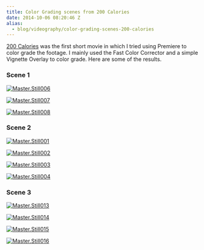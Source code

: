 ```yaml
---
title: Color Grading scenes from 200 Calories
date: 2014-10-06 08:20:46 Z
alias:
  - blog/videography/color-grading-scenes-200-calories
---
```


[200 Calories](/200-calories-created-during-the-2880-film-festival/ '200 Calories, created during the 2880 Film Festival') was the first short movie in which I tried using Premiere to color grade the footage. I mainly used the Fast Color Corrector and a simple Vignette Overlay to color grade. Here are some of the results.

### Scene 1

[![Master.Still006](/assets/2014/10/Master.Still006.jpeg)](/assets/2014/10/Master.Still006.jpeg)

[![Master.Still007](/assets/2014/10/Master.Still007.jpeg)](/assets/2014/10/Master.Still007.jpeg)

[![Master.Still008](/assets/2014/10/Master.Still008.jpeg)](/assets/2014/10/Master.Still008.jpeg)

### Scene 2

[![Master.Still001](/assets/2014/10/Master.Still001.jpeg)](/assets/2014/10/Master.Still001.jpeg)

[![Master.Still002](/assets/2014/10/Master.Still002.jpeg)](/assets/2014/10/Master.Still002.jpeg)

[![Master.Still003](/assets/2014/10/Master.Still003.jpeg)](/assets/2014/10/Master.Still003.jpeg)

[![Master.Still004](/assets/2014/10/Master.Still004.jpeg)](/assets/2014/10/Master.Still004.jpeg)

### Scene 3

[![Master.Still013](/assets/2014/10/Master.Still013.jpeg)](/assets/2014/10/Master.Still013.jpeg)

[![Master.Still014](/assets/2014/10/Master.Still014.jpeg)](/assets/2014/10/Master.Still014.jpeg)

[![Master.Still015](/assets/2014/10/Master.Still015.jpeg)](/assets/2014/10/Master.Still015.jpeg)

[![Master.Still016](/assets/2014/10/Master.Still016.jpeg)](/assets/2014/10/Master.Still016.jpeg)
